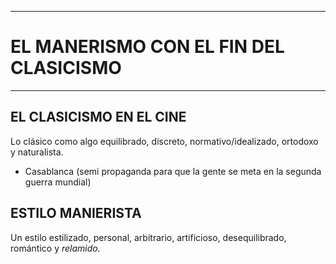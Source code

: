 ___
# EL MANERISMO CON EL FIN DEL CLASICISMO
___

## EL CLASICISMO EN EL CINE

Lo clásico como algo equilibrado, discreto, normativo/idealizado, ortodoxo y naturalista.

- Casablanca (semi propaganda para que la gente se meta en la segunda guerra mundial)

## ESTILO MANIERISTA

Un estilo estilizado, personal, arbitrario, artificioso, desequilibrado, romántico y *relamido.*

